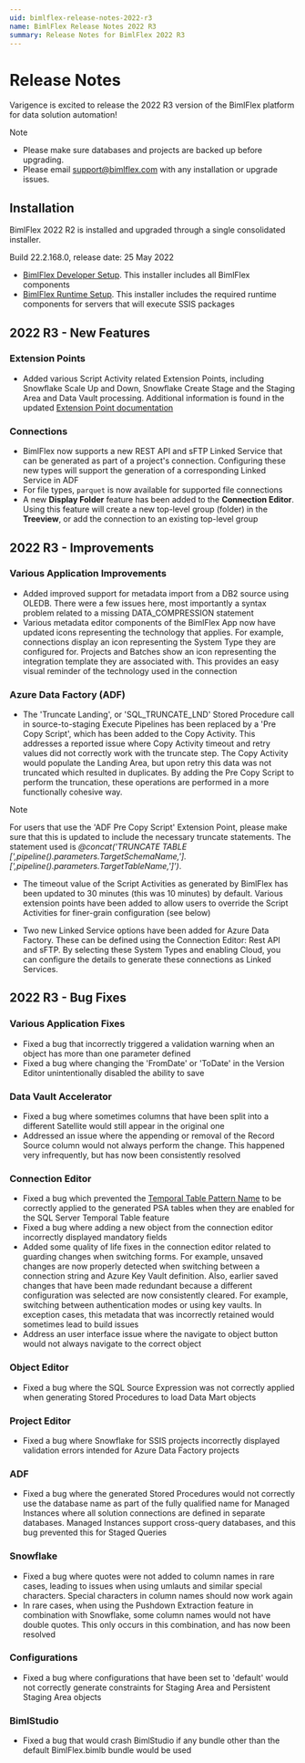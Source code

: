 ```yaml
---
uid: bimlflex-release-notes-2022-r3
name: BimlFlex Release Notes 2022 R3
summary: Release Notes for BimlFlex 2022 R3
---
```


# Release Notes

Varigence is excited to release the 2022 R3 version of the BimlFlex platform for data solution automation!

> [!NOTE]
>
> * Please make sure databases and projects are backed up before upgrading.
> * Please email support@bimlflex.com with any installation or upgrade issues.

## Installation

BimlFlex 2022 R2 is installed and upgraded through a single consolidated installer.

<!--
MANUALLY UPDATE BUILD NUMBER UPON RELEASE
-->

Build 22.2.168.0, release date: 25 May 2022

>
* [BimlFlex Developer Setup](https://varigence.com/downloads/bimlflexdevsetup.exe). This installer includes all BimlFlex components
* [BimlFlex Runtime Setup](https://varigence.com/downloads/bimlflexruntimesetup.exe). This installer includes the required runtime components for servers that will execute SSIS packages

## 2022 R3 - New Features

<!--
### Triggers

Azure Data Factory *Triggers* are now supported in BimlFlex, for Projects that are configured to generate Azure Data Factory or Mapping Data Flows output. When a Project has either the `Azure Data Factory (ADF)` or `Azure Mapping Data Flows (ADF)` Integration Template, the Trigger option will become available in the Batch Editor for the Batch that is associated with the Project.

The Trigger feature supports Tumbling Window and Scheduled triggers to be created in ADF. Additional configurations that can be applied in the same editor are:

* Name
* Start- and End Date (timestamps)
* Recurrence
* Delay
* Concurrency
* Retry configuration
* Runtime state
-->

### Extension Points

* Added various Script Activity related Extension Points, including Snowflake Scale Up and Down, Snowflake Create Stage and the Staging Area and Data Vault processing. Additional information is found in the updated [Extension Point documentation](xref:bimlflex-concepts-extension-points)

### Connections

* BimlFlex now supports a new REST API and sFTP Linked Service that can be generated as part of a project's connection. Configuring these new types will support the generation of a corresponding Linked Service in ADF
* For file types, `parquet` is now available for supported file connections
* A new **Display Folder** feature has been added to the **Connection Editor**. Using this feature will create a new top-level group (folder) in the **Treeview**, or add the connection to an existing top-level group

## 2022 R3 - Improvements

### Various Application Improvements

* Added improved support for metadata import from a DB2 source using OLEDB. There were a few issues here, most importantly a syntax problem related to a missing DATA_COMPRESSION statement
* Various metadata editor components of the BimlFlex App now have updated icons representing the technology that applies. For example, connections display an icon representing the System Type they are configured for. Projects and Batches show an icon representing the integration template they are associated with. This provides an easy visual reminder of the technology used in the connection

### Azure Data Factory (ADF)

* The 'Truncate Landing', or 'SQL_TRUNCATE_LND' Stored Procedure call in source-to-staging Execute Pipelines has been replaced by a 'Pre Copy Script', which has been added to the Copy Activity. This addresses a reported issue where Copy Activity timeout and retry values did not correctly work with the truncate step. The Copy Activity would populate the Landing Area, but upon retry this data was not truncated which resulted in duplicates. By adding the Pre Copy Script to perform the truncation, these operations are performed in a more functionally cohesive way.

>[!NOTE]
>For users that use the 'ADF Pre Copy Script' Extension Point, please make sure that this is updated to include the necessary truncate statements. The statement used is _@concat('TRUNCATE TABLE [',pipeline().parameters.TargetSchemaName,'].[',pipeline().parameters.TargetTableName,']')_.

* The timeout value of the Script Activities as generated by BimlFlex has been updated to 30 minutes (this was 10 minutes) by default. Various extension points have been added to allow users to override the Script Activities for finer-grain configuration (see below)

* Two new Linked Service options have been added for Azure Data Factory. These can be defined using the Connection Editor: Rest API and sFTP. By selecting these System Types and enabling Cloud, you can configure the details to generate these connections as Linked Services.

## 2022 R3 - Bug Fixes

### Various Application Fixes

* Fixed a bug that incorrectly triggered a validation warning when an object has more than one parameter defined
* Fixed a bug where changing the 'FromDate' or 'ToDate' in the Version Editor unintentionally disabled the ability to save

### Data Vault Accelerator

* Fixed a bug where sometimes columns that have been split into a different Satellite would still appear in the original one
* Addressed an issue where the appending or removal of the Record Source column would not always perform the change. This happened very infrequently, but has now been consistently resolved

### Connection Editor

* Fixed a bug which prevented the [Temporal Table Pattern Name](xref:bimlflex-app-reference-documentation-setting-PsaTemporalTableName) to be correctly applied to the generated PSA tables when they are enabled for the SQL Server Temporal Table feature
* Fixed a bug where adding a new object from the connection editor incorrectly displayed mandatory fields
* Added some quality of life fixes in the connection editor related to guarding changes when switching forms. For example, unsaved changes are now properly detected when switching between a connection string and Azure Key Vault definition. Also, earlier saved changes that have been made redundant because a different configuration was selected are now consistently cleared. For example, switching between authentication modes or using key vaults. In exception cases, this metadata that was incorrectly retained would sometimes lead to build issues
* Address an user interface issue where the navigate to object button would not always navigate to the correct object

### Object Editor

* Fixed a bug where the SQL Source Expression was not correctly applied when generating Stored Procedures to load Data Mart objects

### Project Editor

* Fixed a bug where Snowflake for SSIS projects incorrectly displayed validation errors intended for Azure Data Factory projects

### ADF

* Fixed a bug where the generated Stored Procedures would not correctly use the database name as part of the fully qualified name for Managed Instances where all solution connections are defined in separate databases. Managed Instances support cross-query databases, and this bug prevented this for Staged Queries

### Snowflake

* Fixed a bug where quotes were not added to column names in rare cases, leading to issues when using umlauts and similar special characters. Special characters in column names should now work again
* In rare cases, when using the Pushdown Extraction feature in combination with Snowflake, some column names would not have double quotes. This only occurs in this combination, and has now been resolved

### Configurations

* Fixed a bug where configurations that have been set to 'default' would not correctly generate constraints for Staging Area and Persistent Staging Area objects

### BimlStudio

* Fixed a bug that would crash BimlStudio if any bundle other than the default BimlFlex.bimlb bundle would be used
